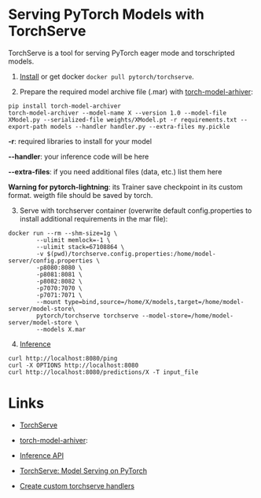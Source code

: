 # Serving PyTorch Models with TorchServe

TorchServe is a tool for serving PyTorch eager mode and torschripted models.

1. [Install](https://github.com/pytorch/serve/blob/master/README.md#install-torchserve) or get docker ```docker pull pytorch/torchserve```.

2. Prepare the required model archive file (.mar) with [torch-model-arhiver](https://github.com/pytorch/serve/tree/master/model-archiver):

```
pip install torch-model-archiver
torch-model-archiver --model-name X --version 1.0 --model-file XModel.py --serialized-file weights/XModel.pt -r requirements.txt --export-path models --handler handler.py --extra-files my.pickle

```

**-r**: required libraries to install for your model

**--handler**: your inference code will be here

**--extra-files**: if you need additional files (data, etc.) list them here

**Warning for pytorch-lightning**: its Trainer save checkpoint in its custom format. weigth file should be saved by torch.

3. Serve with torchserver container (overwrite default config.properties to install additional requirements in the mar file):

```
docker run --rm --shm-size=1g \
        --ulimit memlock=-1 \
        --ulimit stack=67108864 \
        -v $(pwd)/torchserve.config.properties:/home/model-server/config.properties \
        -p8080:8080 \
        -p8081:8081 \
        -p8082:8082 \
        -p7070:7070 \
        -p7071:7071 \
        --mount type=bind,source=/home/X/models,target=/home/model-server/model-store\
        pytorch/torchserve torchserve --model-store=/home/model-server/model-store \
        --models X.mar 
```

4. [Inference](https://pytorch.org/serve/inference_api.html)

```
curl http://localhost:8080/ping
curl -X OPTIONS http://localhost:8080
curl http://localhost:8080/predictions/X -T input_file
```


# Links
 
* [TorchServe](https://pytorch.org/serve/)

* [torch-model-arhiver](https://github.com/pytorch/serve/tree/master/model-archiver):

* [Inference API](https://pytorch.org/serve/inference_api.html)

* [TorchServe: Model Serving on PyTorch](https://morioh.com/p/b3c854aa2828)

* [Create custom torchserve handlers](https://www.pento.ai/blog/custom-torchserve-handlers)
